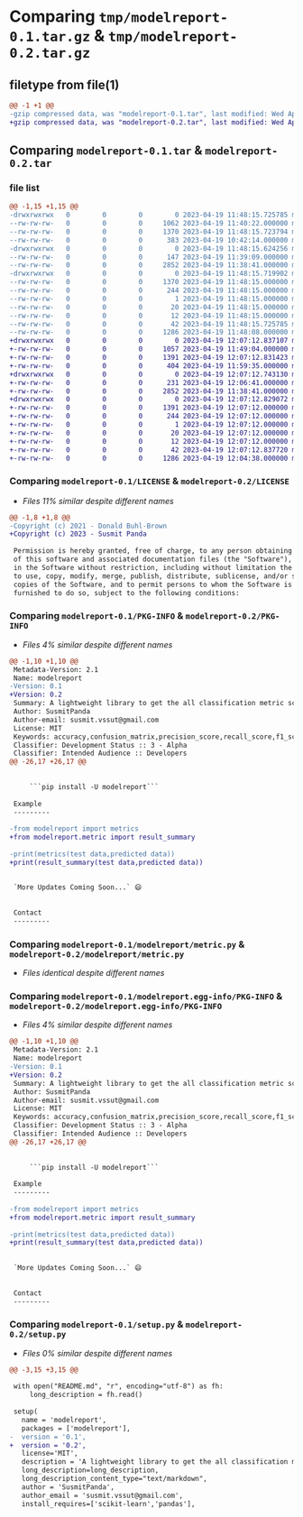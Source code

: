 # Comparing `tmp/modelreport-0.1.tar.gz` & `tmp/modelreport-0.2.tar.gz`

## filetype from file(1)

```diff
@@ -1 +1 @@
-gzip compressed data, was "modelreport-0.1.tar", last modified: Wed Apr 19 11:48:15 2023, max compression
+gzip compressed data, was "modelreport-0.2.tar", last modified: Wed Apr 19 12:07:12 2023, max compression
```

## Comparing `modelreport-0.1.tar` & `modelreport-0.2.tar`

### file list

```diff
@@ -1,15 +1,15 @@
-drwxrwxrwx   0        0        0        0 2023-04-19 11:48:15.725785 modelreport-0.1/
--rw-rw-rw-   0        0        0     1062 2023-04-19 11:40:22.000000 modelreport-0.1/LICENSE
--rw-rw-rw-   0        0        0     1370 2023-04-19 11:48:15.723794 modelreport-0.1/PKG-INFO
--rw-rw-rw-   0        0        0      383 2023-04-19 10:42:14.000000 modelreport-0.1/README.md
-drwxrwxrwx   0        0        0        0 2023-04-19 11:48:15.624256 modelreport-0.1/modelreport/
--rw-rw-rw-   0        0        0      147 2023-04-19 11:39:09.000000 modelreport-0.1/modelreport/_init_.py
--rw-rw-rw-   0        0        0     2852 2023-04-19 11:38:41.000000 modelreport-0.1/modelreport/metric.py
-drwxrwxrwx   0        0        0        0 2023-04-19 11:48:15.719902 modelreport-0.1/modelreport.egg-info/
--rw-rw-rw-   0        0        0     1370 2023-04-19 11:48:15.000000 modelreport-0.1/modelreport.egg-info/PKG-INFO
--rw-rw-rw-   0        0        0      244 2023-04-19 11:48:15.000000 modelreport-0.1/modelreport.egg-info/SOURCES.txt
--rw-rw-rw-   0        0        0        1 2023-04-19 11:48:15.000000 modelreport-0.1/modelreport.egg-info/dependency_links.txt
--rw-rw-rw-   0        0        0       20 2023-04-19 11:48:15.000000 modelreport-0.1/modelreport.egg-info/requires.txt
--rw-rw-rw-   0        0        0       12 2023-04-19 11:48:15.000000 modelreport-0.1/modelreport.egg-info/top_level.txt
--rw-rw-rw-   0        0        0       42 2023-04-19 11:48:15.725785 modelreport-0.1/setup.cfg
--rw-rw-rw-   0        0        0     1286 2023-04-19 11:48:08.000000 modelreport-0.1/setup.py
+drwxrwxrwx   0        0        0        0 2023-04-19 12:07:12.837107 modelreport-0.2/
+-rw-rw-rw-   0        0        0     1057 2023-04-19 11:49:04.000000 modelreport-0.2/LICENSE
+-rw-rw-rw-   0        0        0     1391 2023-04-19 12:07:12.831423 modelreport-0.2/PKG-INFO
+-rw-rw-rw-   0        0        0      404 2023-04-19 11:59:35.000000 modelreport-0.2/README.md
+drwxrwxrwx   0        0        0        0 2023-04-19 12:07:12.743130 modelreport-0.2/modelreport/
+-rw-rw-rw-   0        0        0      231 2023-04-19 12:06:41.000000 modelreport-0.2/modelreport/_init_.py
+-rw-rw-rw-   0        0        0     2852 2023-04-19 11:38:41.000000 modelreport-0.2/modelreport/metric.py
+drwxrwxrwx   0        0        0        0 2023-04-19 12:07:12.829072 modelreport-0.2/modelreport.egg-info/
+-rw-rw-rw-   0        0        0     1391 2023-04-19 12:07:12.000000 modelreport-0.2/modelreport.egg-info/PKG-INFO
+-rw-rw-rw-   0        0        0      244 2023-04-19 12:07:12.000000 modelreport-0.2/modelreport.egg-info/SOURCES.txt
+-rw-rw-rw-   0        0        0        1 2023-04-19 12:07:12.000000 modelreport-0.2/modelreport.egg-info/dependency_links.txt
+-rw-rw-rw-   0        0        0       20 2023-04-19 12:07:12.000000 modelreport-0.2/modelreport.egg-info/requires.txt
+-rw-rw-rw-   0        0        0       12 2023-04-19 12:07:12.000000 modelreport-0.2/modelreport.egg-info/top_level.txt
+-rw-rw-rw-   0        0        0       42 2023-04-19 12:07:12.837720 modelreport-0.2/setup.cfg
+-rw-rw-rw-   0        0        0     1286 2023-04-19 12:04:38.000000 modelreport-0.2/setup.py
```

### Comparing `modelreport-0.1/LICENSE` & `modelreport-0.2/LICENSE`

 * *Files 11% similar despite different names*

```diff
@@ -1,8 +1,8 @@
-Copyright (c) 2021 - Donald Buhl-Brown
+Copyright (c) 2023 - Susmit Panda
 
 Permission is hereby granted, free of charge, to any person obtaining a copy
 of this software and associated documentation files (the "Software"), to deal
 in the Software without restriction, including without limitation the rights
 to use, copy, modify, merge, publish, distribute, sublicense, and/or sell
 copies of the Software, and to permit persons to whom the Software is
 furnished to do so, subject to the following conditions:
```

### Comparing `modelreport-0.1/PKG-INFO` & `modelreport-0.2/PKG-INFO`

 * *Files 4% similar despite different names*

```diff
@@ -1,10 +1,10 @@
 Metadata-Version: 2.1
 Name: modelreport
-Version: 0.1
+Version: 0.2
 Summary: A lightweight library to get the all classification metric scores.
 Author: SusmitPanda
 Author-email: susmit.vssut@gmail.com
 License: MIT
 Keywords: accuracy,confusion_matrix,precision_score,recall_score,f1_score,auc,matthews_corrcoef,cohen_kappa_score,classification report
 Classifier: Development Status :: 3 - Alpha
 Classifier: Intended Audience :: Developers
@@ -26,17 +26,17 @@
 
 
     ```pip install -U modelreport```
 
 Example
 ---------
 
-from modelreport import metrics
+from modelreport.metric import result_summary
 
-print(metrics(test data,predicted data))
+print(result_summary(test data,predicted data))
 
 
 `More Updates Coming Soon...` 😄
 
 
 Contact
 ---------
```

### Comparing `modelreport-0.1/modelreport/metric.py` & `modelreport-0.2/modelreport/metric.py`

 * *Files identical despite different names*

### Comparing `modelreport-0.1/modelreport.egg-info/PKG-INFO` & `modelreport-0.2/modelreport.egg-info/PKG-INFO`

 * *Files 4% similar despite different names*

```diff
@@ -1,10 +1,10 @@
 Metadata-Version: 2.1
 Name: modelreport
-Version: 0.1
+Version: 0.2
 Summary: A lightweight library to get the all classification metric scores.
 Author: SusmitPanda
 Author-email: susmit.vssut@gmail.com
 License: MIT
 Keywords: accuracy,confusion_matrix,precision_score,recall_score,f1_score,auc,matthews_corrcoef,cohen_kappa_score,classification report
 Classifier: Development Status :: 3 - Alpha
 Classifier: Intended Audience :: Developers
@@ -26,17 +26,17 @@
 
 
     ```pip install -U modelreport```
 
 Example
 ---------
 
-from modelreport import metrics
+from modelreport.metric import result_summary
 
-print(metrics(test data,predicted data))
+print(result_summary(test data,predicted data))
 
 
 `More Updates Coming Soon...` 😄
 
 
 Contact
 ---------
```

### Comparing `modelreport-0.1/setup.py` & `modelreport-0.2/setup.py`

 * *Files 0% similar despite different names*

```diff
@@ -3,15 +3,15 @@
 
 with open("README.md", "r", encoding="utf-8") as fh:
     long_description = fh.read()
 
 setup(
   name = 'modelreport',         
   packages = ['modelreport'],  
-  version = '0.1',      
+  version = '0.2',      
   license='MIT',        
   description = 'A lightweight library to get the all classification metric scores.',
   long_description=long_description,
   long_description_content_type="text/markdown",
   author = 'SusmitPanda',                   
   author_email = 'susmit.vssut@gmail.com',  
   install_requires=['scikit-learn','pandas'],
```


